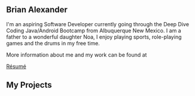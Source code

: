 ## Brian Alexander

I'm an aspiring Software Developer currently going through the Deep Dive Coding Java/Android Bootcamp from Albuquerque New Mexico. 
I am a father to a wonderful daughter Noa, I enjoy playing sports, role-playing games and the drums in my free time.      

More information about me and my work can be found at 

[R&eacute;sum&eacute;](resume.md)

## My Projects

